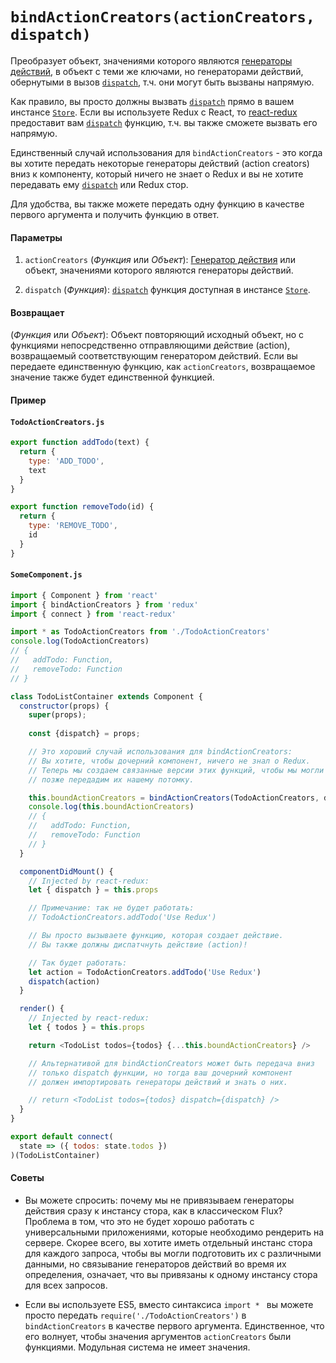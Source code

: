 # `bindActionCreators(actionCreators, dispatch)`

Преобразует объект, значениями которого являются [генераторы действий](../Glossary.md#action-creator), в объект с теми же ключами, но генераторами действий, обернутыми в вызов [`dispatch`](Store.md#dispatch), т.ч. они могут быть вызваны напрямую.

Как правило, вы просто должны вызвать [`dispatch`](Store.md#dispatch) прямо в вашем инстансе [`Store`](Store.md). Если вы используете Redux c React, то [react-redux](https://github.com/gaearon/react-redux) предоставит вам [`dispatch`](Store.md#dispatch) функцию, т.ч. вы также сможете вызвать его напрямую.

Единственный случай использования для `bindActionCreators` - это когда вы хотите передать некоторые генераторы действий (action creators) вниз к компоненту, который ничего не знает о Redux и вы не хотите передавать ему [`dispatch`](Store.md#dispatch) или Redux стор.

Для удобства, вы также можете передать одну функцию в качестве первого аргумента и получить функцию в ответ.

#### Параметры

1. `actionCreators` (*Функция* или *Объект*): [Генератор действия](../Glossary.md#action-creator) или объект, значениями которого являются генераторы действий.

2. `dispatch` (*Функция*): [`dispatch`](Store.md#dispatch) функция доступная в инстансе [`Store`](Store.md).

#### Возвращает

(*Функция* или *Объект*): Объект повторяющий исходный объект, но с функциями непосредственно отправляющими действие (action), возвращаемый соответствующим генератором действий. Если вы передаете единственную функцию, как `actionCreators`, возвращаемое значение также будет единственной функцией.

#### Пример

#### `TodoActionCreators.js`

```js
export function addTodo(text) {
  return {
    type: 'ADD_TODO',
    text
  }
}

export function removeTodo(id) {
  return {
    type: 'REMOVE_TODO',
    id
  }
}
```

#### `SomeComponent.js`

```js
import { Component } from 'react'
import { bindActionCreators } from 'redux'
import { connect } from 'react-redux'

import * as TodoActionCreators from './TodoActionCreators'
console.log(TodoActionCreators)
// {
//   addTodo: Function,
//   removeTodo: Function
// }

class TodoListContainer extends Component {
  constructor(props) { 
    super(props);
      
    const {dispatch} = props;

    // Это хороший случай использования для bindActionCreators:
    // Вы хотите, чтобы дочерний компонент, ничего не знал о Redux.
    // Теперь мы создаем связанные версии этих функций, чтобы мы могли
    // позже передадим их нашему потомку.

    this.boundActionCreators = bindActionCreators(TodoActionCreators, dispatch)
    console.log(this.boundActionCreators)
    // {
    //   addTodo: Function,
    //   removeTodo: Function
    // }
  }

  componentDidMount() {
    // Injected by react-redux:
    let { dispatch } = this.props

    // Примечание: так не будет работать:
    // TodoActionCreators.addTodo('Use Redux')

    // Вы просто вызываете функцию, которая создает действие.
    // Вы также должны диспатчнуть действие (action)!

    // Так будет работать:
    let action = TodoActionCreators.addTodo('Use Redux')
    dispatch(action)
  }

  render() {
    // Injected by react-redux:
    let { todos } = this.props

    return <TodoList todos={todos} {...this.boundActionCreators} />

    // Альтернативой для bindActionCreators может быть передача вниз
    // только dispatch функции, но тогда ваш дочерний компонент
    // должен импортировать генераторы действий и знать о них.

    // return <TodoList todos={todos} dispatch={dispatch} />
  }
}

export default connect(
  state => ({ todos: state.todos })
)(TodoListContainer)
```

#### Советы

* Вы можете спросить: почему мы не привязываем генераторы действия сразу к инстансу стора, как в классическом Flux?  Проблема в том, что это не будет хорошо работать с универсальными приложениями, которые необходимо рендерить на сервере. Скорее всего, вы хотите иметь отдельный инстанс стора для каждого запроса, чтобы вы могли подготовить их с различными данными, но связывание генераторов действий во время их определения, означает, что вы привязаны к одному инстансу стора для всех запросов.

* Если вы используете ES5, вместо синтаксиса `import * ` вы можете просто передать `require('./TodoActionCreators')` в `bindActionCreators` в качестве первого аргумента. Единственное, что его волнует, чтобы значения аргументов `actionCreators` были функциями. Модульная система не имеет значения.
